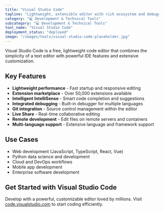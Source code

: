 ```yaml
---
title: "Visual Studio Code"
tagline: "Lightweight, extensible editor with rich ecosystem and debugging support"
category: "💻 Development & Technical Tools"
subcategory: "💻 Development & Technical Tools"
tool_name: "Visual Studio Code"
deployment_status: "deployed"
image: "/images/tools/visual-studio-code-placeholder.jpg"
---
```

Visual Studio Code is a free, lightweight code editor that combines the simplicity of a text editor with powerful IDE features and extensive customization.

## Key Features

- **Lightweight performance** - Fast startup and responsive editing
- **Extension marketplace** - Over 50,000 extensions available
- **Intelligent IntelliSense** - Smart code completion and suggestions
- **Integrated debugging** - Built-in debugger for multiple languages
- **Git integration** - Source control management within the editor
- **Live Share** - Real-time collaborative editing
- **Remote development** - Edit files on remote servers and containers
- **Multi-language support** - Extensive language and framework support

## Use Cases

- Web development (JavaScript, TypeScript, React, Vue)
- Python data science and development
- Cloud and DevOps workflows
- Mobile app development
- Enterprise software development

## Get Started with Visual Studio Code

Develop with a powerful, customizable editor loved by millions. Visit [code.visualstudio.com](https://code.visualstudio.com) to start coding efficiently.